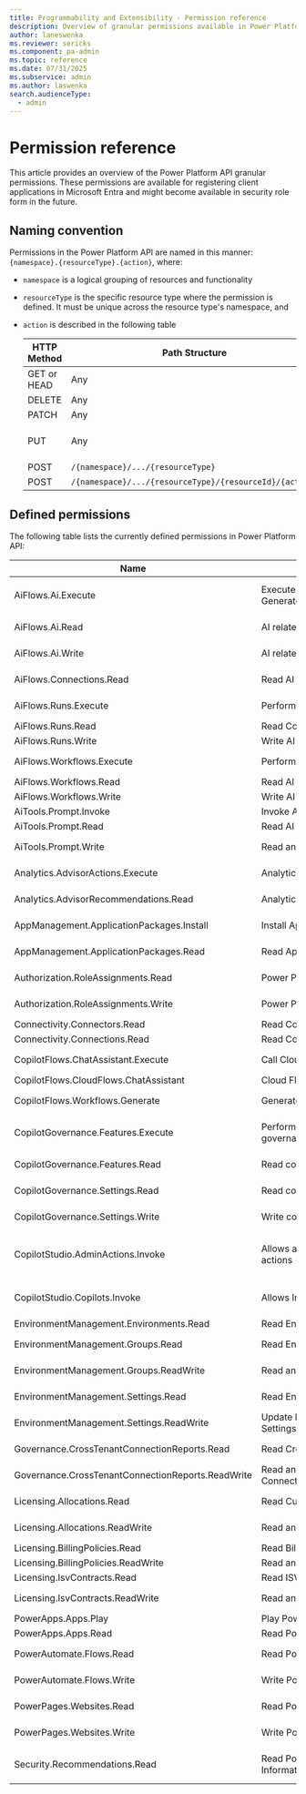 ```yaml
---
title: Programmability and Extensibility - Permission reference
description: Overview of granular permissions available in Power Platform programmability tools
author: laneswenka
ms.reviewer: sericks
ms.component: pa-admin
ms.topic: reference
ms.date: 07/31/2025
ms.subservice: admin
ms.author: laswenka
search.audienceType: 
  - admin
---
```


# Permission reference

This article provides an overview of the Power Platform API granular permissions. These permissions are available for registering client applications in Microsoft Entra and might become available in security role form in the future.

## Naming convention

Permissions in the Power Platform API are named in this manner: `{namespace}.{resourceType}.{action}`, where:

* `namespace` is a logical grouping of resources and functionality
* `resourceType` is the specific resource type where the permission is defined. It must be unique across the resource type's namespace, and
* `action` is described in the following table

  HTTP Method | Path Structure | Action Name(s)
  ----------- | -------------- | --------------
  GET or HEAD | Any            | Read
  DELETE      | Any            | Delete
  PATCH       | Any            | Update
  PUT         | Any            | Create and Update
  POST        | `/{namespace}/.../{resourceType}` | Create
  POST        | `/{namespace}/.../{resourceType}/{resourceId}/{action}` | `{action}`

## Defined permissions

The following table lists the currently defined permissions in Power Platform API:

Name | Display name | Description
---- | ------------ | -----------
AiFlows.Ai.Execute | Execute AI related operations (like Generate) on AI flow | Allows to execute AI related operations (like Generate) on AI flows
AiFlows.Ai.Read | AI related read operations on AI flow | Allows to do AI related read operations on AI flows
AiFlows.Ai.Write | AI related write operations on AI flow | Allows to do AI related write operations on AI flows
AiFlows.Connections.Read | Read AI Flow Connection | Allows reading AI flow connections
AiFlows.Runs.Execute | Perform actions on AI flow run | Allows performing actions on AI flow runs
AiFlows.Runs.Read | Read Copilot Flow Run | Allows reading AI flow runs
AiFlows.Runs.Write | Write AI Flow Run | Allows writing AI flow runs
AiFlows.Workflows.Execute | Perform actions (like activate) AI flow | Allows to perform actions (like activate) AI flows
AiFlows.Workflows.Read | Read AI flow | Allows reading AI flows
AiFlows.Workflows.Write | Write AI flow | Allows writing AI flows
AiTools.Prompt.Invoke | Invoke AI Prompts | Allows invoking of AI Prompts.
AiTools.Prompt.Read | Read AI Prompts | Allows reading of AI Prompts.
AiTools.Prompt.Write | Read and Write AI Prompts | Allows reading and writing of AI Prompts.
Analytics.AdvisorActions.Execute | Analytics.AdvisorActions.Execute | Allows user to execute advisor actions
Analytics.AdvisorRecommendations.Read | Analytics.AdvisorRecommendations.Read | Allows users to read advisor recommendations
AppManagement.ApplicationPackages.Install | Install Application Packages | Allows installing application packages
AppManagement.ApplicationPackages.Read | Read Application Packages | Allows reading application packages
Authorization.RoleAssignments.Read | Power Platform role assignment reader | Allows reading Power Platform role assignments
Authorization.RoleAssignments.Write | Power Platform role assignment writer | Allows assigning Power Platform role assignments
Connectivity.Connectors.Read | Read Connectors | Allows reading connectors
Connectivity.Connections.Read | Read Connections | Allows reading connections
CopilotFlows.ChatAssistant.Execute | Call Cloud Flows chat assistant | Allows calling cloud flows chat assistant
CopilotFlows.CloudFlows.ChatAssistant | Cloud Flows chat assistant | Allows cloud flows chat assistant
CopilotFlows.Workflows.Generate | Generate Copilot Flow Suggestion | Allows generating copilot flow suggestions
CopilotGovernance.Features.Execute | Perform actions related to copilot governance features | Permission required to perform actions related to copilot governance features
CopilotGovernance.Features.Read | Read copilot governance features | Permission required to read copilot governance features
CopilotGovernance.Settings.Read | Read copilot governance settings | Permission required to read copilot governance settings
CopilotGovernance.Settings.Write | Write copilot governance settings | Permission required to write copilot governance settings
CopilotStudio.AdminActions.Invoke | Allows admins to invoke administrative actions | Allow admins to invoke administrative actions on agents created in Microsoft Copilot Studio
CopilotStudio.Copilots.Invoke | Allows Invoking Copilots | Allows interacting with authenticated copilots hosted by Copilot Studio
EnvironmentManagement.Environments.Read | Read Environments | Allows reading of Environments
EnvironmentManagement.Groups.Read | Read Environment Groups | Allows reading of Environment Groups
EnvironmentManagement.Groups.ReadWrite | Read and Write Environment Groups | Allows reading and writing of Environment Groups
EnvironmentManagement.Settings.Read | Read Environment Management Settings | Allows reading of Environment Management Settings
EnvironmentManagement.Settings.ReadWrite | Update Environment Management Settings | Allows update of Environment Management Settings
Governance.CrossTenantConnectionReports.Read | Read Cross-Tenant Connection Reports | Allows reading cross-tenant connection reports
Governance.CrossTenantConnectionReports.ReadWrite | Read and Write Cross-Tenant Connection Reports | Allows reading and writing cross-tenant connection reports
Licensing.Allocations.Read | Read Currency Allocations | Allows reading currency allocations
Licensing.Allocations.ReadWrite | Read and Write Currency Allocations | Allows reading and writing currency allocations
Licensing.BillingPolicies.Read | Read Billing Policies | Allows reading billing policies
Licensing.BillingPolicies.ReadWrite | Read and Write Billing Policies | Read and Write Billing Policies
Licensing.IsvContracts.Read | Read ISV Contracts | Allows reading ISV contracts
Licensing.IsvContracts.ReadWrite | Read and Write ISV Contracts | Allows reading and writing ISV contracts
PowerApps.Apps.Play | Play Power Apps | Allows playing Power Apps
PowerApps.Apps.Read | Read Power App | Allows reading Power Apps
PowerAutomate.Flows.Read | Read Power Automate Flows | Allows reading Power Automate Flows
PowerAutomate.Flows.Write | Write Power Automate Flows | Allows writing Power Automate Flows
PowerPages.Websites.Read | Read Power Pages Websites | Allows reading Power Pages websites
PowerPages.Websites.Write | Write Power Pages Websites | Allows writing Power Pages websites
Security.Recommendations.Read | Read Power Platform Security Information | Allows reading security recommendation information in Power Platform
